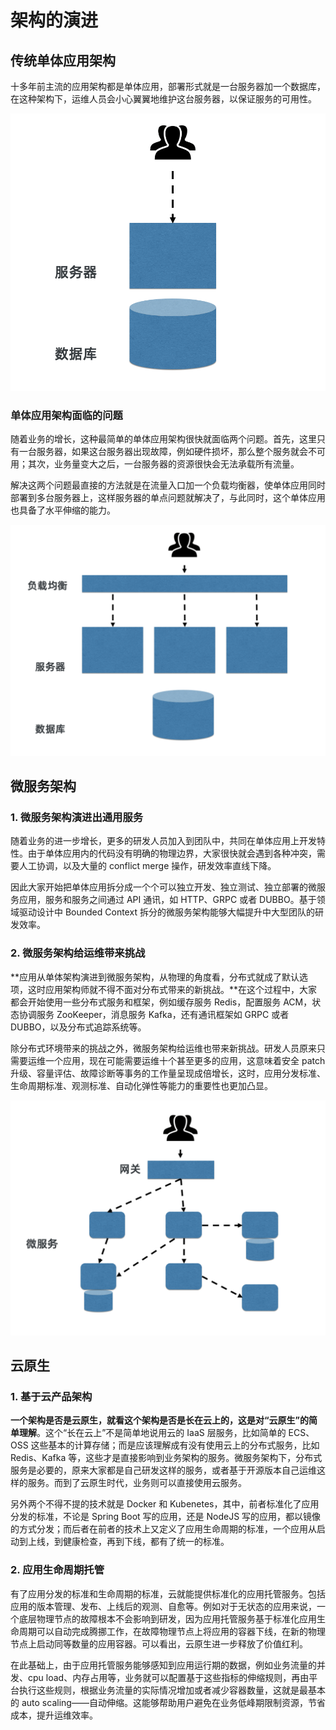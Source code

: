 # 架构的演进

## 传统单体应用架构

十多年前主流的应用架构都是单体应用，部署形式就是一台服务器加一个数据库，在这种架构下，运维人员会小心翼翼地维护这台服务器，以保证服务的可用性。

![&#x25B2;&#x5355;&#x4F53;&#x67B6;&#x6784;](../.gitbook/assets/image%20%2891%29.png)

### **单体应用架构面临的问题**

随着业务的增长，这种最简单的单体应用架构很快就面临两个问题。首先，这里只有一台服务器，如果这台服务器出现故障，例如硬件损坏，那么整个服务就会不可用；其次，业务量变大之后，一台服务器的资源很快会无法承载所有流量。

解决这两个问题最直接的方法就是在流量入口加一个负载均衡器，使单体应用同时部署到多台服务器上，这样服务器的单点问题就解决了，与此同时，这个单体应用也具备了水平伸缩的能力。

![&#x25B2;&#x5355;&#x4F53;&#x67B6;&#x6784;&#xFF08;&#x6C34;&#x5E73;&#x4F38;&#x7F29;&#xFF09;](../.gitbook/assets/image%20%2896%29.png)

## **微服务架构**

### **1. 微服务架构演进出通用服务**

随着业务的进一步增长，更多的研发人员加入到团队中，共同在单体应用上开发特性。由于单体应用内的代码没有明确的物理边界，大家很快就会遇到各种冲突，需要人工协调，以及大量的 conflict merge 操作，研发效率直线下降。

因此大家开始把单体应用拆分成一个个可以独立开发、独立测试、独立部署的微服务应用，服务和服务之间通过 API 通讯，如 HTTP、GRPC 或者 DUBBO。基于领域驱动设计中 Bounded Context 拆分的微服务架构能够大幅提升中大型团队的研发效率。

### **2. 微服务架构给运维带来挑战**

**应用从单体架构演进到微服务架构，从物理的角度看，分布式就成了默认选项，这时应用架构师就不得不面对分布式带来的新挑战。**在这个过程中，大家都会开始使用一些分布式服务和框架，例如缓存服务 Redis，配置服务 ACM，状态协调服务 ZooKeeper，消息服务 Kafka，还有通讯框架如 GRPC 或者 DUBBO，以及分布式追踪系统等。

除分布式环境带来的挑战之外，微服务架构给运维也带来新挑战。研发人员原来只需要运维一个应用，现在可能需要运维十个甚至更多的应用，这意味着安全 patch 升级、容量评估、故障诊断等事务的工作量呈现成倍增长，这时，应用分发标准、生命周期标准、观测标准、自动化弹性等能力的重要性也更加凸显。

![&#x25B2;&#x5FAE;&#x670D;&#x52A1;&#x67B6;&#x6784;](../.gitbook/assets/image%20%2888%29.png)

## **云原生**

### **1. 基于云产品架构**

**一个架构是否是云原生，就看这个架构是否是长在云上的，这是对“云原生”的简单理解**。这个“长在云上”不是简单地说用云的 IaaS 层服务，比如简单的 ECS、OSS 这些基本的计算存储；而是应该理解成有没有使用云上的分布式服务，比如 Redis、Kafka 等，这些才是直接影响到业务架构的服务。微服务架构下，分布式服务是必要的，原来大家都是自己研发这样的服务，或者基于开源版本自己运维这样的服务。而到了云原生时代，业务则可以直接使用云服务。

另外两个不得不提的技术就是 Docker 和 Kubenetes，其中，前者标准化了应用分发的标准，不论是 Spring Boot 写的应用，还是 NodeJS 写的应用，都以镜像的方式分发；而后者在前者的技术上又定义了应用生命周期的标准，一个应用从启动到上线，到健康检查，再到下线，都有了统一的标准。

### **2. 应用生命周期托管**

有了应用分发的标准和生命周期的标准，云就能提供标准化的应用托管服务。包括应用的版本管理、发布、上线后的观测、自愈等。例如对于无状态的应用来说，一个底层物理节点的故障根本不会影响到研发，因为应用托管服务基于标准化应用生命周期可以自动完成腾挪工作，在故障物理节点上将应用的容器下线，在新的物理节点上启动同等数量的应用容器。可以看出，云原生进一步释放了价值红利。

在此基础上，由于应用托管服务能够感知到应用运行期的数据，例如业务流量的并发、cpu load、内存占用等，业务就可以配置基于这些指标的伸缩规则，再由平台执行这些规则，根据业务流量的实际情况增加或者减少容器数量，这就是最基本的 auto scaling——自动伸缩。这能够帮助用户避免在业务低峰期限制资源，节省成本，提升运维效率。

